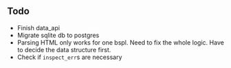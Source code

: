 ## Todo

- Finish data_api
- Migrate sqlite db to postgres
- Parsing HTML only works for one bspl. Need to fix the whole logic. Have to decide the data structure first.
- Check if `inspect_err`s are necessary

